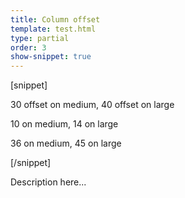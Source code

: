 ```yaml
---
title: Column offset
template: test.html
type: partial
order: 3
show-snippet: true
---
```

[snippet]
<!-- single column with offset -->
<div class="col-wrap">
    <div class="col col--md-offset-30 col--lg-offset-40 col--md-17 col--lg-19">
        <p>30 offset on medium, 40 offset on large</p>
    </div>
</div>

<!-- multiple columns with offset -->
<div class="col-wrap">
    <div class="col col--md-offset-1 col--lg-offset-1 col--md-15 col--lg-15">
        <p>10 on medium, 14 on large</p>
    </div>
     <div class="col col--md-offset-16 col--lg-offset-29 col--md-15 col--lg-15">
        <p>36 on medium, 45 on large</p>
    </div>
</div>

[/snippet]

Description here...